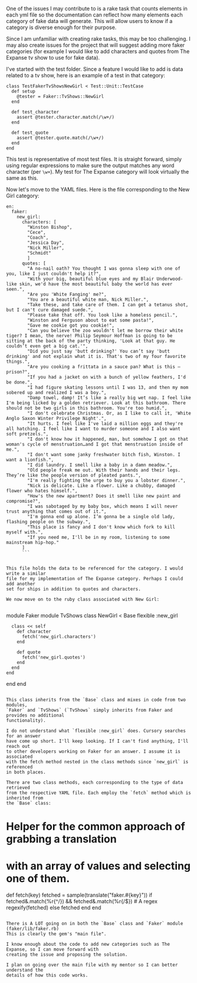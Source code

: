 One of the issues I may contribute to is a rake task that counts elements in each
yml file so the documentation can reflect how many elements each category of fake
data will generate. This will allow users to know if a category is diverse enough
for their purpose.

Since I am unfamiliar with creating rake tasks, this may be too challenging. I may
also create issues for the project that will suggest adding more faker categories
(for example I would like to add characters and quotes from The Expanse tv show to use for
fake data).

I've started with the test folder. Since a feature I would like to add is data
related to a tv show, here is an example of a test in that category:

```
class TestFakerTvShowsNewGirl < Test::Unit::TestCase
  def setup
    @tester = Faker::TvShows::NewGirl
  end

  def test_character
    assert @tester.character.match(/\w+/)
  end

  def test_quote
    assert @tester.quote.match(/\w+/)
  end
end
```
This test is representative of most test files. It is straight forward, simply
using regular expressions to make sure the output matches any word character
(per `\w+`). My test for The Expanse category will look virtually the same as
this.

Now let's move to the YAML files. Here is the file corresponding to the New Girl
category:

```
en:
  faker:
    new_girl:
      characters: [
        "Winston Bishop",
        "Cece",
        "Coach",
        "Jessica Day",
        "Nick Miller",
        "Schmidt"
        ]
      quotes: [
        "A no-nail oath? You thought I was gonna sleep with one of you, like I just couldn't help it?",
        "With your big, beautiful blue eyes and my Blair Underwood-like skin, we'd have the most beautiful baby the world has ever seen.",
        "Are you 'White Fanging' me?",
        "You are a beautiful white man, Nick Miller.",
        "Take these, and take care of them. I can get a tetanus shot, but I can't cure damaged suede.",
        "Please take that off. You look like a homeless pencil.",
        "Winston and Ferguson about to eat some pasta!",
        "Gave me cookie got you cookie!",
        "Can you believe the zoo wouldn't let me borrow their white tiger? I mean, the nerve! Philip Seymour Hoffman is going to be sitting at the back of the party thinking, 'Look at that guy. He couldn’t even get a big cat.'",
        "Did you just say 'butt drinking?' You can’t say 'butt drinking' and not explain what it is. That's two of my four favorite things.",
        "Are you cooking a frittata in a sauce pan? What is this – prison?",
        "If you had a jacket on with a bunch of yellow feathers, I'd be done.",
        "I had figure skating lessons until I was 13, and then my mom sobered up and realized I was a boy.",
        "Damp towel, damp! It’s like a really big wet nap. I feel like I'm being licked by a golden retriever. Look at this bathroom. There should not be two girls in this bathroom. You're too humid.",
        "I don't celebrate Christmas. Or, as I like to call it, 'White Anglo Saxon Winter Privilege Night'.",
        "It hurts. I feel like I've laid a million eggs and they're all hatching. I feel like I want to murder someone and I also want soft pretzels.",
        "I don't know how it happened, man, but somehow I got on that woman's cycle of menstruation…and I got that menstruation inside of me.",
        "I don't want some janky freshwater bitch fish, Winston. I want a lionfish.",
        "I did laundry. I smell like a baby in a damn meadow.",
        "Old people freak me out. With their hands and their legs. They’re like the people version of pleated pants.",
        "I'm really fighting the urge to buy you a lobster dinner.",
        "Nick is delicate. Like a flower. Like a chubby, damaged flower who hates himself.",
        "How's the new apartment? Does it smell like new paint and compromise?",
        "I was sabotaged by my baby box, which means I will never trust anything that comes out of it.",
        "I'm gonna end up alone. I’m gonna be a single old lady, flashing people on the subway.",
        "This place is fancy and I don't know which fork to kill myself with.",
        "If you need me, I'll be in my room, listening to some mainstream hip-hop."
      ]
      ```


This file holds the data to be referenced for the category. I would write a similar
file for my implementation of The Expanse category. Perhaps I could add another
set for ships in addition to quotes and characters.

We now move on to the ruby class associated with New Girl:


```

module Faker
  module TvShows
    class NewGirl < Base
      flexible :new_girl

      class << self
        def character
          fetch('new_girl.characters')
        end

        def quote
          fetch('new_girl.quotes')
        end
      end
    end
  end
end
```

This class inherits from the `Base` class and mixes in code from two modules,
`Faker` and `TvShows` (`TvShows` simply inherits from Faker and provides no additional
functionality).

I do not understand what `flexible :new_girl` does. Cursory searches for an answer
have come up short. I'll keep looking. If I can't find anything, I'll reach out
to other developers working on Faker for an answer. I assume it is associated
with the fetch method nested in the class methods since `new_girl` is referenced
in both places.

There are two class methods, each corresponding to the type of data retrieved
from the respective YAML file. Each employ the `fetch` method which is inherited from
the `Base` class:
```
# Helper for the common approach of grabbing a translation
# with an array of values and selecting one of them.

def fetch(key)
  fetched = sample(translate("faker.#{key}"))
  if fetched&.match(%r{^\/}) && fetched&.match(%r{\/$}) # A regex
    regexify(fetched)
  else
    fetched
  end
end
```

There is A LOT going on in both the `Base` class and `Faker` module (faker/lib/faker.rb)
This is clearly the gem's "main file".

I know enough about the code to add new categories such as The Expanse, so I can move forward with
creating the issue and proposing the solution.

I plan on going over the main file with my mentor so I can better understand the
details of how this code works.
